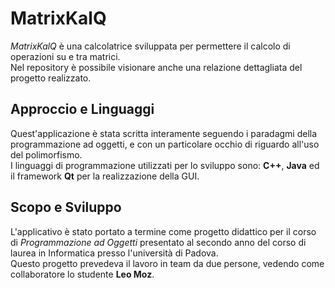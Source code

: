 # MatrixKalQ
*MatrixKalQ* è una calcolatrice sviluppata per permettere il calcolo di operazioni su e tra matrici.  
Nel repository è possibile visionare anche una relazione dettagliata del progetto realizzato.  

## Approccio e Linguaggi
Quest'applicazione è stata scritta interamente seguendo i paradagmi della programmazione ad oggetti, e con un particolare occhio di riguardo all'uso del polimorfismo.  
I linguaggi di programmazione utilizzati per lo sviluppo sono: **C++**, **Java** ed il framework **Qt** per la realizzazione della GUI.  

## Scopo e Sviluppo
L'applicativo è stato portato a termine come progetto didattico per il corso di *Programmazione ad Oggetti* presentato al secondo anno del corso di laurea in Informatica presso l'università di Padova.  
Questo progetto prevedeva il lavoro in team da due persone, vedendo come collaboratore lo studente **Leo Moz**.
